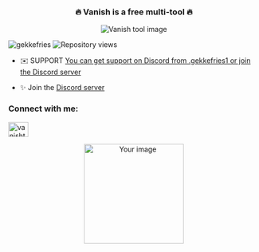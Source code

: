 <div>
  <h3 align="center">🔥 Vanish is a free multi-tool 🔥</h3>
  
  <p align="center">
    <img src="https://i.ibb.co/G0Qt99x/result-1.png" alt="Vanish tool image" />
  </p>
  
  <p align="left">
    <img src="https://komarev.com/ghpvc/?username=gekkefries&label=Profile%20views&color=0e75b6&style=flat" alt="gekkefries" />
    <img src="https://komarev.com/ghpvc/?username=gekkefries&repo=vanish&label=Repository%20views&color=0e75b6&style=flat" alt="Repository views" />
  </p>
  
  - ✉️ SUPPORT [You can get support on Discord from .gekkefries1 or join the Discord server](https://discord.gg/vanishtool)
  
  - ✨ Join the [Discord server](https://discord.gg/vanishtool)
  
  <h3 align="left">Connect with me:</h3>
  <p align="left">
    <a href="https://discord.gg/vanishtool" target="_blank">
      <img align="center" src="https://raw.githubusercontent.com/rahuldkjain/github-profile-readme-generator/master/src/images/icons/Social/discord.svg" alt="vanishtool" height="30" width="40" />
    </a>
  </p>
</div>

<p align="center">
  <img src="https://i.ibb.co/7KWnSSk/niggerrrr.png" alt="Your image" style="width: 200px; height: auto;">
</p>
